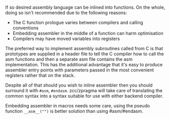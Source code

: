 If so desired assembly language can be inlined into functions. On the whole, doing so isn't recommended due to the following reasons:

* The C function prologue varies between compilers and calling conventions
* Embedding assembler in the middle of a function can harm optimisation
* Compilers may have moved variables into registers

The preferred way to implement assembly subroutines called from C is that prototypes are supplied in a header file to tell the C compiler how to call the asm functions and then a separate asm file contains the asm implementation. This has the additional advantage that it's easy to produce assembler entry points with parameters passed in the most convenient registers rather that on the stack.

Despite all of that should you wish to inline assembler then you should surround it with `#asm`, `#endasm`. zcc/zpragma will take care of translating the common syntax into a syntax suitable for use with either backend compiler.

Embedding assembler in macros needs some care, using the pseudo function `__asm__("")` is better solution than using #asm/#endasm. 
